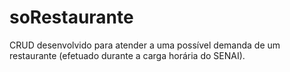 # soRestaurante
CRUD desenvolvido para atender a uma possível demanda de um restaurante (efetuado durante a carga horária do SENAI). 
